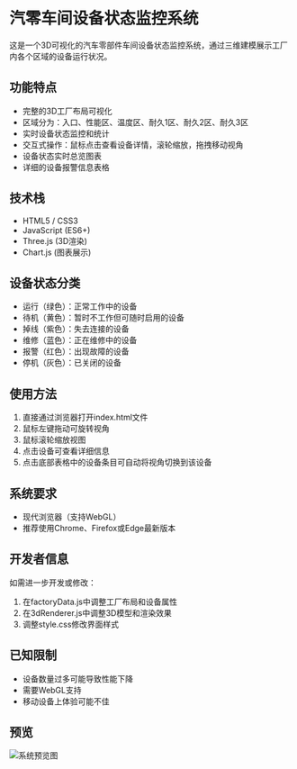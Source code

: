 # 汽零车间设备状态监控系统

这是一个3D可视化的汽车零部件车间设备状态监控系统，通过三维建模展示工厂内各个区域的设备运行状况。

## 功能特点

- 完整的3D工厂布局可视化
- 区域分为：入口、性能区、温度区、耐久1区、耐久2区、耐久3区
- 实时设备状态监控和统计
- 交互式操作：鼠标点击查看设备详情，滚轮缩放，拖拽移动视角
- 设备状态实时总览图表
- 详细的设备报警信息表格

## 技术栈

- HTML5 / CSS3
- JavaScript (ES6+)
- Three.js (3D渲染)
- Chart.js (图表展示)

## 设备状态分类

- 运行（绿色）：正常工作中的设备
- 待机（黄色）：暂时不工作但可随时启用的设备
- 掉线（紫色）：失去连接的设备
- 维修（蓝色）：正在维修中的设备
- 报警（红色）：出现故障的设备
- 停机（灰色）：已关闭的设备

## 使用方法

1. 直接通过浏览器打开index.html文件
2. 鼠标左键拖动可旋转视角
3. 鼠标滚轮缩放视图
4. 点击设备可查看详细信息
5. 点击底部表格中的设备条目可自动将视角切换到该设备

## 系统要求

- 现代浏览器（支持WebGL）
- 推荐使用Chrome、Firefox或Edge最新版本

## 开发者信息

如需进一步开发或修改：

1. 在factoryData.js中调整工厂布局和设备属性
2. 在3dRenderer.js中调整3D模型和渲染效果
3. 调整style.css修改界面样式

## 已知限制

- 设备数量过多可能导致性能下降
- 需要WebGL支持
- 移动设备上体验可能不佳

## 预览

![系统预览图](screenshot.png) 
